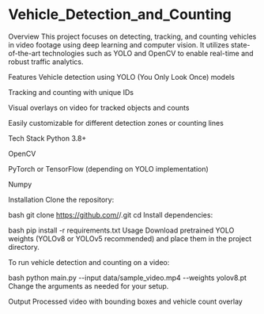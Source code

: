 # Vehicle_Detection_and_Counting
Overview
This project focuses on detecting, tracking, and counting vehicles in video footage using deep learning and computer vision. It utilizes state-of-the-art technologies such as YOLO and OpenCV to enable real-time and robust traffic analytics.

Features
Vehicle detection using YOLO (You Only Look Once) models

Tracking and counting with unique IDs

Visual overlays on video for tracked objects and counts

Easily customizable for different detection zones or counting lines

Tech Stack
Python 3.8+

OpenCV

PyTorch or TensorFlow (depending on YOLO implementation)

Numpy

Installation
Clone the repository:

bash
git clone https://github.com/<your-username>/<your-repo-name>.git
cd <your-repo-name>
Install dependencies:

bash
pip install -r requirements.txt
Usage
Download pretrained YOLO weights (YOLOv8 or YOLOv5 recommended) and place them in the project directory.

To run vehicle detection and counting on a video:

bash
python main.py --input data/sample_video.mp4 --weights yolov8.pt
Change the arguments as needed for your setup.

Output
Processed video with bounding boxes and vehicle count overlay

